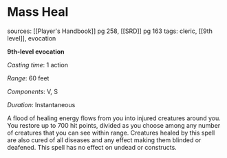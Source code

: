 # Mass Heal
sources: [[Player's Handbook]] pg 258, [[SRD]] pg 163
tags: cleric, [[9th level]], evocation

**9th-level evocation**

*Casting time*: 1 action

*Range*: 60 feet

*Components*: V, S

*Duration*: Instantaneous

A flood of healing energy flows from you into injured creatures around you. You restore up to 700 hit points, divided as you choose among any number of creatures that you can see within range. Creatures healed by this spell are also cured of all diseases and any effect making them blinded or deafened. This spell has no effect on undead or constructs.
